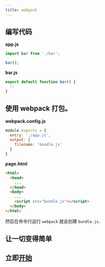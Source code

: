 ```yaml
---
title: webpack
---
```

## 编写代码

<div class="homepage__wrap">
<div class="homepage__left">

**app.js**

```js
import bar from './bar';

bar();
```

</div><div class="homepage__right">

**bar.js**

```js
export default function bar() {
  //
}
```

</div>
</div>

## 使用 webpack 打包。

<div class="homepage__wrap">
<div class="homepage__left">

**webpack.config.js**

```js
module.exports = {
  entry: './app.js',
  output: {
    filename: 'bundle.js'
  }
}
```

</div><div class="homepage__right">

**page.html**

```html
<html>
  <head>
    ...
  </head>
  <body>
    ...
    <script src="bundle.js"></script>
  </body>
</html>
```

然后在命令行运行 `webpack` 就会创建 `bundle.js`.

</div>
</div>

## 让一切变得简单
## 立即[开始](/guides/get-started)
